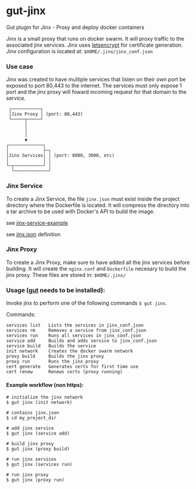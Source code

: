 # gut-jinx
Gut plugin for Jinx - Proxy and deploy docker containers

Jinx is a small proxy that runs on docker swarm. It will proxy traffic to the associated jinx services.
Jinx uses [letsencrypt](https://letsencrypt.org/) for certificate generation. Jinx configuration is located at: `$HOME/.jinx/jinx_conf.json`

### Use case
Jinx was created to have multiple services that listen on their own port be exposed to port 80,443 to the internet.
The services must only expose 1 port and the jinx proxy will foward incoming request for that domain to the service.

```
 ┌───────────┐
 │Jinx Proxy │ (port: 80,443)
 └─────┬─────┘
       │
       │
       │
       ▼
┌─────────────┐
│             ├─┐
│Jinx Services│ │ (port: 8080, 3000, etc)
│             │ │
└─┬───────────┘ │
  └─────────────┘
```

### Jinx Service
To create a Jinx Service, the file `jinx.json` must exist inside the project directory where the Dockerfile is located. It will compress the directory into a tar archive to be used with Docker's API to build the image.

see [jinx-service-example](https://github.com/gut-hub/jinx-service-example)

see [jinx.json](https://github.com/jareddlc/jinx/blob/master/src/service.rs#L10) definition


### Jinx Proxy
To create a Jinx Proxy, make sure to have added all the jinx services before building.
It will create the `nginx.conf` and `Dockerfile` necesary to build the jinx proxy. These files are stored in: `$HOME/.jinx/`


### Usage ([gut](https://github.com/gut-hub/gut)  needs to be installed):

Invoke jinx to perform one of the following commands `$ gut jinx`.

Commands:

```
services list   Lists the services in jinx_conf.json
services rm     Removes a service from jinx_conf.json
services run    Runs all services in jinx_conf.json
service add     Builds and adds service to jinx_conf.json
service build   Builds the service
init network    Creates the docker swarm network
proxy build     Builds the jinx proxy
proxy run       Runs the jinx proxy
cert generate   Generates certs for first time use
cert renew      Renews certs (proxy running)
```


#### Example workflow (non https):

```shell
# initialize the jinx network
$ gut jinx (init network)

# contains jinx.json
$ cd my_project_dir

# add jinx service
$ gut jinx (service add)

# build jinx proxy
$ gut jinx (proxy build)

# run jinx services
$ gut jinx (services run)

# run jinx proxy
$ gut jinx (proxy run)
```
